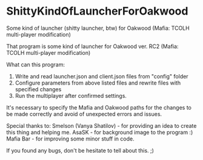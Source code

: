 # ShittyKindOfLauncherForOakwood
Some kind of launcher (shitty launcher, btw) for Oakwood (Mafia: TCOLH multi-player modification)

That program is some kind of launcher for Oakwood ver. RC2 (Mafia: TCOLH multi-player modification)

What can this program:
1) Write and read launcher.json and client.json files from "config" folder
2) Configure parameters from above listed files and rewrite files with specified changes
3) Run the multiplayer after confirmed settings.

It's necessary to specify the Mafia and Oakwood paths for the changes to be made correctly and avoid of unexpected errors and issues.

Special thanks to: 
Smelson (Vanya Shatilov) - for providing an idea to create this thing and helping me.
AsaSK - for background image to the program :)
Mafia Bar - for improving some minor stuff in code.

If you found any bugs, don't be hesitate to tell about this. ;)
